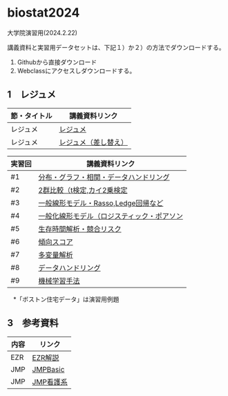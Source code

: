 # biostat2024
大学院演習用(2024.2.22)

講義資料と実習用データセットは、下記１）か２）の方法でダウンロードする。
1) Githubから直接ダウンロード
2) Webclassにアクセスしダウンロードする。

<h2 id="CH01">1　レジュメ</h2>

|節・タイトル|講義資料リンク|
|---|---|
|レジュメ|[レジュメ](https://github.com/harabou/biostat2024/blob/main/20240222_8_JMP%E8%A7%A3%E6%9E%90%E6%BC%94%E7%BF%92.pdf)|
|レジュメ|[レジュメ（差し替え）](https://github.com/harabou/biostat2024/blob/main/%EF%BC%88%E5%B7%AE%E3%81%97%E6%9B%BF%E3%81%88%EF%BC%8920240222_8_JMP%E8%A7%A3%E6%9E%90%E6%BC%94%E7%BF%92_0222%E8%BF%BD%E5%8A%A0.pdf)|


|実習回|講義資料リンク|
|---|---|
|#1|[分布・グラフ・相関・データハンドリング](https://github.com/harabou/biostat2024/blob/main/%2301_NCD_Biostatistics.jmpprj)|
|#2|[2群比較（t検定,カイ2乗検定](https://github.com/harabou/biostat2024/blob/main/%2302_Group%20comparison.jmpprj)|
|#3|[一般線形モデル・Rasso,Ledge回帰など](https://github.com/harabou/biostat2024/blob/main/%2303_General%20linear%20regression.jmpprj)|
|#4|[一般化線形モデル（ロジスティック・ポアソン](https://github.com/harabou/biostat2024/blob/main/%2304_%E3%83%AD%E3%82%B8%E3%82%B9%E3%83%86%E3%82%A3%E3%83%83%E3%82%AF%26Poisson.jmpprj)|
|#5|[生存時間解析・競合リスク](https://github.com/harabou/biostat2024/blob/main/%2305_%E7%94%9F%E5%AD%98%E6%99%82%E9%96%93%E8%A7%A3%E6%9E%90.jmpprj)|
|#6|[傾向スコア](https://github.com/harabou/biostat2024/blob/main/%2306_%E5%82%BE%E5%90%91%E3%82%B9%E3%82%B3%E3%82%A2%E3%83%9E%E3%83%83%E3%83%81.jmpprj)|
|#7|[多変量解析](https://github.com/harabou/biostat2024/blob/main/%2307_%E5%A4%9A%E5%A4%89%E9%87%8F%E8%A7%A3%E6%9E%90.jmpprj)|
|#8|[データハンドリング](https://github.com/harabou/biostat2024/blob/main/%2308_Compare.jmpprj)|
|#9|[機械学習手法](https://github.com/harabou/biostat2024/blob/main/%2309_Diabetes.jmpprj)|
　*「ボストン住宅データ」は演習用例題



<h2 id="CH01">3　参考資料</h2>

|内容|リンク|
|---|---|
|EZR|[EZR解説](https://drive.google.com/file/d/1q1gDk043NU8RZRZIoUrLRygsSDP2Ij-Z/view?usp=drive_link)|
|JMP|[JMPBasic](https://github.com/harabou/biostat2024/blob/main/JMPBasic.pdf)|
|JMP|[JMP看護系](https://github.com/harabou/biostat2024/blob/main/JMPKango.pdf)|

